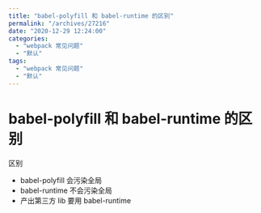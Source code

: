 ```yaml
---
title: "babel-polyfill 和 babel-runtime 的区别"
permalink: "/archives/27216"
date: "2020-12-29 12:24:00"
categories: 
  - "webpack 常见问题"
  - "默认"
tags: 
  - "webpack 常见问题"
  - "默认"
---
```


# babel-polyfill 和 babel-runtime 的区别

区别

- babel-polyfill 会污染全局
- babel-runtime 不会污染全局
- 产出第三方 lib 要用 babel-runtime
